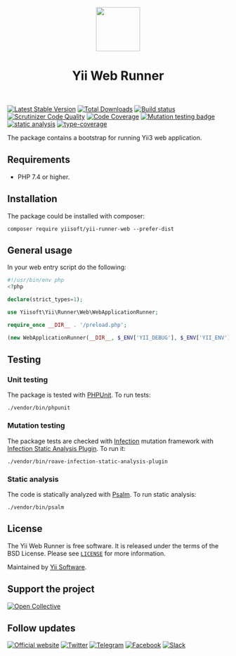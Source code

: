 <p align="center">
    <a href="https://github.com/yiisoft" target="_blank">
        <img src="https://yiisoft.github.io/docs/images/yii_logo.svg" height="100px">
    </a>
    <h1 align="center">Yii Web Runner</h1>
    <br>
</p>

[![Latest Stable Version](https://poser.pugx.org/yiisoft/yii-runner-web/v/stable.png)](https://packagist.org/packages/yiisoft/yii-runner-web)
[![Total Downloads](https://poser.pugx.org/yiisoft/yii-runner-web/downloads.png)](https://packagist.org/packages/yiisoft/yii-runner-web)
[![Build status](https://github.com/yiisoft/yii-runner-web/workflows/build/badge.svg)](https://github.com/yiisoft/yii-runner-web/actions?query=workflow%3Abuild)
[![Scrutinizer Code Quality](https://scrutinizer-ci.com/g/yiisoft/yii-runner-web/badges/quality-score.png?b=master)](https://scrutinizer-ci.com/g/yiisoft/yii-runner-web/?branch=master)
[![Code Coverage](https://scrutinizer-ci.com/g/yiisoft/yii-runner-web/badges/coverage.png?b=master)](https://scrutinizer-ci.com/g/yiisoft/yii-runner-web/?branch=master)
[![Mutation testing badge](https://img.shields.io/endpoint?style=flat&url=https%3A%2F%2Fbadge-api.stryker-mutator.io%2Fgithub.com%2Fyiisoft%2Fyii-runner-web%2Fmaster)](https://dashboard.stryker-mutator.io/reports/github.com/yiisoft/yii-runner-web/master)
[![static analysis](https://github.com/yiisoft/yii-runner-web/workflows/static%20analysis/badge.svg)](https://github.com/yiisoft/yii-runner-web/actions?query=workflow%3A%22static+analysis%22)
[![type-coverage](https://shepherd.dev/github/yiisoft/yii-runner-web/coverage.svg)](https://shepherd.dev/github/yiisoft/yii-runner-web)

The package contains a bootstrap for running Yii3 web application.

## Requirements

- PHP 7.4 or higher.

## Installation

The package could be installed with composer:

```shell
composer require yiisoft/yii-runner-web --prefer-dist
```

## General usage

In your web entry script do the following:

```php
#!/usr/bin/env php
<?php

declare(strict_types=1);

use Yiisoft\Yii\Runner\Web\WebApplicationRunner;

require_once __DIR__ . '/preload.php';

(new WebApplicationRunner(__DIR__, $_ENV['YII_DEBUG'], $_ENV['YII_ENV']))->run();
```

## Testing

### Unit testing

The package is tested with [PHPUnit](https://phpunit.de/). To run tests:

```shell
./vendor/bin/phpunit
```

### Mutation testing

The package tests are checked with [Infection](https://infection.github.io/) mutation framework with
[Infection Static Analysis Plugin](https://github.com/Roave/infection-static-analysis-plugin). To run it:

```shell
./vendor/bin/roave-infection-static-analysis-plugin
```

### Static analysis

The code is statically analyzed with [Psalm](https://psalm.dev/). To run static analysis:

```shell
./vendor/bin/psalm
```

## License

The Yii Web Runner is free software. It is released under the terms of the BSD License.
Please see [`LICENSE`](./LICENSE.md) for more information.

Maintained by [Yii Software](https://www.yiiframework.com/).

## Support the project

[![Open Collective](https://img.shields.io/badge/Open%20Collective-sponsor-7eadf1?logo=open%20collective&logoColor=7eadf1&labelColor=555555)](https://opencollective.com/yiisoft)

## Follow updates

[![Official website](https://img.shields.io/badge/Powered_by-Yii_Framework-green.svg?style=flat)](https://www.yiiframework.com/)
[![Twitter](https://img.shields.io/badge/twitter-follow-1DA1F2?logo=twitter&logoColor=1DA1F2&labelColor=555555?style=flat)](https://twitter.com/yiiframework)
[![Telegram](https://img.shields.io/badge/telegram-join-1DA1F2?style=flat&logo=telegram)](https://t.me/yii3en)
[![Facebook](https://img.shields.io/badge/facebook-join-1DA1F2?style=flat&logo=facebook&logoColor=ffffff)](https://www.facebook.com/groups/yiitalk)
[![Slack](https://img.shields.io/badge/slack-join-1DA1F2?style=flat&logo=slack)](https://yiiframework.com/go/slack)
